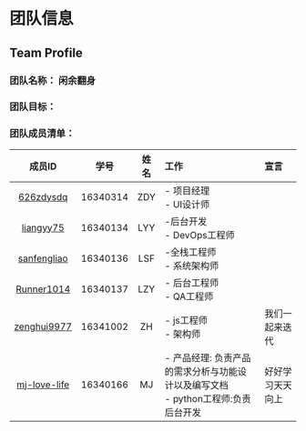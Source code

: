 # 团队信息

## Team Profile
### 团队名称： 闲余翻身
### 团队目标： 
### 团队成员清单：

| 成员ID | 学号 | 姓名 |工作 | 宣言 |
| :------: | :------: | :------: | :------ | :------ |
| [626zdysdq](https://github.com/626zdysdq) | 16340314 | ZDY |- 项目经理<br> - UI设计师|  |
| [liangyy75](https://github.com/liangyy75) | 16340134 | LYY | -后台开发<br>- DevOps工程师 | |
| [sanfengliao](https://github.com/sanfengliao) | 16340136 | LSF | -全栈工程师<br>- 系统架构师| |
| [Runner1014](https://github.com/Runner1014) | 16340137 | LZY | - 后台工程师<br> - QA工程师| |
| [zenghui9977](https://github.com/zenghui9977) | 16341002 | ZH | - js工程师<br> - 架构师 |我们一起来迭代 |
| [mj-love-life](https://github.com/mj-love-life) | 16340166 | MJ | - 产品经理: 负责产品的需求分析与功能设计以及编写文档<br>- python工程师:负责后台开发 | 好好学习天天向上 |